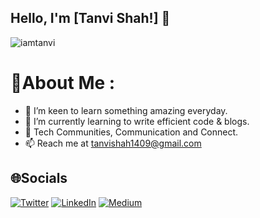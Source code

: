 ## Hello, I'm [Tanvi Shah!] 👋

<p align="left"> <img src="https://komarev.com/ghpvc/?username=Tanvi-shah02&label=Views&color=blue&style=plastic" alt="iamtanvi" /> </p>

# 💫About Me :
- 👀 I’m keen to learn something amazing everyday.
- 🌱 I’m currently learning to write efficient code & blogs.
- 💞️ Tech Communities, Communication and Connect.
- 📫 Reach me at tanvishah1409@gmail.com

## 🌐Socials
[![Twitter](https://img.shields.io/badge/Twitter-%231DA1F2.svg?logo=Twitter&logoColor=white)](https://twitter.com/tanvishah140) 
[![LinkedIn](https://img.shields.io/badge/LinkedIn-%230077B5.svg?logo=linkedin&logoColor=white)](https://www.linkedin.com/in/tanvi-shah-0a622b12b) 
[![Medium](https://img.shields.io/badge/Medium-12100E?logo=medium&logoColor=white)](https://medium.com/@tanvishah1409) 

<!---
Tanvi-shah02/Tanvi-shah02 is a ✨ special ✨ repository because its `README.md` (this file) appears on your GitHub profile.
You can click the Preview link to take a look at your changes.
--->
